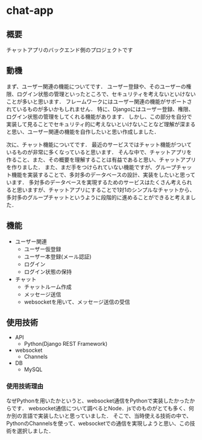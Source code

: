 # chat-app

## 概要
チャットアプリのバックエンド側のプロジェクトです

## 動機
まず、ユーザー関連の機能についてです．
ユーザー登録や、そのユーザーの権限、ログイン状態の管理といったところで、セキュリティを考えないといけないことが多いと思います．
フレームワークにはユーザー関連の機能がサポートされているものが多いかもしれません．
特に、Djangoにはユーザー登録、権限、ログイン状態の管理をしてくれる機能があります．
しかし、この部分を自分で実装して見ることでセキュリティ的に考えないといけないことなど理解が深まると思い、ユーザー関連の機能を自作したいと思い作成しました．

次に、チャット機能についてです．
最近のサービスではチャット機能がついているものが非常に多くなっていると思います．
そんな中で、チャットアプリを作ること、また、その概要を理解することは有益であると思い、チャットアプリを作りました．
また、まだ手をつけられていない機能ですが、グループチャット機能を実装することで、多対多のデータベースの設計、実装をしたいと思っています．
多対多のデータベースを実現するためのサービスはたくさん考えられると思いますが、チャットアプリにすることで1対1のシンプルなチャットから、多対多のグループチャットというように段階的に進めることができると考えました．

## 機能
- ユーザー関連
  - ユーザー仮登録
  - ユーザー本登録(メール認証)
  - ログイン
  - ログイン状態の保持
- チャット
  - チャットルーム作成
  - メッセージ送信
  - websocketを用いて、メッセージ送信の受信

## 使用技術
- API
  - Python(Django REST Framework)
- websocket
  - Channels
- DB
  - MySQL

### 使用技術理由
なぜPythonを用いたかというと、websocket通信をPythonで実装したかったからです．
websocket通信について調べるとNode．jsでのものがとても多く、何か別の言語で実装したいと思っていました．
そこで、当時使える技術の中で、PythonのChannelsを使って、websocketでの通信を実現しようと思い、この技術を選択しました．
